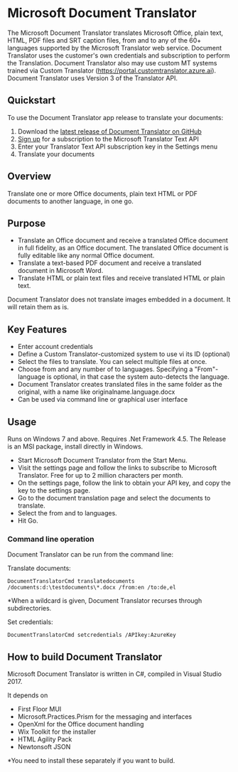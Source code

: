 # Microsoft Document Translator
The Microsoft Document Translator translates Microsoft Office, plain text, HTML, PDF files and SRT caption files, from and to any of the 60+ languages supported by the Microsoft Translator web service.
Document Translator uses the customer's own credentials and subscription to perform the Translation. Document Translator also may use custom MT systems trained via Custom Translator (https://portal.customtranslator.azure.ai).
Document Translator uses Version 3 of the Translator API. 

## Quickstart
To use the Document Translator app release to translate your documents:
1.	Download the [latest release of Document Translator on GitHub](https://github.com/MicrosoftTranslator/DocumentTranslator/releases)
2.	[Sign up](https://www.microsoft.com/en-us/translator/business/trial/#get-started) for a subscription to the Microsoft Translator Text API
3.	Enter your Translator Text API subscription key in the Settings menu
4.	Translate your documents

## Overview
Translate one or more Office documents, plain text HTML or PDF documents to another language, in one go. 

## Purpose
- Translate an Office document and receive a translated Office document in full fidelity, as an Office document. The translated Office document is fully editable like any normal Office document.
- Translate a text-based PDF document and receive a translated document in Microsoft Word.
- Translate HTML or plain text files and receive translated HTML or plain text.

Document Translator does not translate images embedded in a document. It will retain them as is. 

## Key Features
- Enter account credentials
- Define a Custom Translator-customized system to use vi its ID (optional)
- Select the files to translate. You can select multiple files at once. 
- Choose from and any number of to languages. Specifying a "From"-language is optional, in that case the system auto-detects the language.
- Document Translator creates translated files in the same folder as the original, with a name like originalname.language.docx
- Can be used via command line or graphical user interface

## Usage
Runs on Windows 7 and above.
Requires .Net Framework 4.5.
The Release is an MSI package, install directly in Windows.

- Start Microsoft Document Translator from the Start Menu.
- Visit the settings page and follow the links to subscribe to Microsoft Translator. Free for up to 2 million characters per month.
- On the settings page, follow the link to obtain your API key, and copy the key to the settings page.
- Go to the document translation page and select the documents to translate.
- Select the from and to languages.
- Hit Go.

### Command line operation
Document Translator can be run from the command line:

Translate documents:

`DocumentTranslatorCmd translatedocuments /documents:d:\testdocuments\*.docx /from:en /to:de,el`

*When a wildcard is given, Document Translator recurses through subdirectories.


Set credentials:

`DocumentTranslatorCmd setcredentials /APIkey:AzureKey`

## How to build Document Translator
Microsoft Document Translator is written in C#, compiled in Visual Studio 2017.

It depends on

- First Floor MUI
- Microsoft.Practices.Prism for the messaging and interfaces
- OpenXml for the Office document handling
- Wix Toolkit for the installer
- HTML Agility Pack
- Newtonsoft JSON

*You need to install these separately if you want to build.
